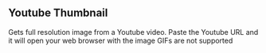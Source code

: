 ## Youtube Thumbnail

Gets full resolution image from a Youtube video.
Paste the Youtube URL and it will open your web browser with the image
GIFs are not supported
